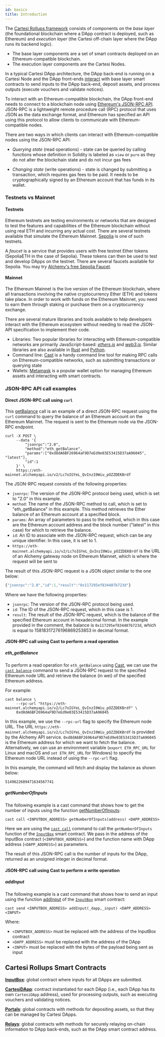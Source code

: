 ```yaml
---
id: basics
title: Introduction
---
```



The [Cartesi Rollups framework](../../overview.md#what-is-a-blockchain-rollup) consists of components on the *base layer* (the foundational blockchain where a DApp contract is deployed, such as Ethereum) and *execution layer* (the Cartesi off-chain layer where the DApp runs its backend logic).

* The base layer components are a set of smart contracts deployed on an Ethereum-compatible blockchain.
* The execution layer components are the Cartesi Nodes.

In a typical Cartesi DApp architecture, the DApp back-end is running on a Cartesi Node and the DApp front-ends [interact](../../overview.md#how-does-a-rollup-work) with base layer smart contracts to send inputs to the DApp back-end, deposit assets, and process outputs (execute vouchers and validate notices).

To interact with an Ethereum-compatible blockchain, the DApp front-end needs to connect to a blockchain node using [Ethereum's JSON-RPC API](https://ethereum.org/en/developers/docs/apis/json-rpc/). JSON-RPC is a lightweight remote procedure call (RPC) protocol that uses JSON as the data exchange format, and Ethereum has specified an API using this protocol to allow clients to communicate with Ethereum-compatible nodes.

There are two ways in which clients can interact with Ethereum-compatible nodes using the JSON-RPC API:

* *Querying state* (read operations) - state can be queried by calling functions whose definition in Solidity is labeled as `view` or `pure` as they do not alter the blockchain state and do not incur gas fees

* *Changing state* (write operations) - state is changed by submitting a transaction, which requires gas fees to be paid. It needs to be cryptographically signed by an Ethereum account that has funds in its wallet.


### Testnets vs Mainnet

#### Testnets

Ethereum testnets are testing environments or networks that are designed to test the features and capabilities of the Ethereum blockchain without using real ETH and incurring any actual cost. There are several testnets available that simulate the Ethereum Mainnet. [Sepolia](https://sepolia.etherscan.io/) is one of such testnets.

A _faucet_ is a service that provides users with free testnet Ether tokens (SepoliaETH in the case of Sepolia). These tokens can then be used to test and develop DApps on the testnet. There are several faucets available for Sepolia. You may try [Alchemy's free Sepolia Faucet](https://sepoliafaucet.com/).

#### Mainnet

The Ethereum Mainnet is the live version of the Ethereum blockchain, where all transactions involving the native cryptocurrency Ether (ETH) and tokens take place. In order to work with funds on the Ethereum Mainnet, you need to earn them through staking or purchase them on a cryptocurrency exchange.

There are several mature libraries and tools available to help developers interact with the Ethereum ecosystem without needing to read the JSON-API specification to implement their code.

* Libraries: Two popular libraries for interacting with Ethereum-compatible networks are primarily JavaScript-based: [*ethers.js*](https://docs.ethers.org/v5/) and [*web3.js*](https://web3js.readthedocs.io/en/v1.8.2/). Similar libraries are also available in [Rust](https://docs.rs/ethers/latest/ethers/) and [Python](https://pypi.org/project/ethers/).
* Command line: [Cast](https://book.getfoundry.sh/cast/) is a handy command line tool for making RPC calls on Ethereum-compatible networks, such as submitting transactions or querying state
* Wallets: [Metamask](https://metamask.io/) is a popular wallet option for managing Ethereum assets and interacting with smart contracts.

### JSON-RPC API call examples

#### Direct JSON-RPC call using `curl`

This [getBalance](https://ethereum.org/en/developers/docs/apis/json-rpc/#eth_getbalance) call is an example of a direct JSON-RPC request using the `curl` command to query the balance of an Ethereum account on the Ethereum Mainnet. The request is sent to the Ethereum node via the JSON-RPC endpoint.


```shell
curl -X POST \
     --data '{
         "jsonrpc":"2.0",
         "method":"eth_getBalance",
         "params":["0xd8dA6BF26964aF9D7eEd9e03E53415D37aA96045", "latest"],
         "id":1
     }' \
     https://eth-mainnet.alchemyapi.io/v2/Lc7oIGYeL_QvInzI0Wiu_pOZZDEKBrdf
```

The JSON-RPC request consists of the following properties:

* `jsonrpc`: The version of the JSON-RPC protocol being used, which is set to "2.0" in this example.
* `method`: The name of the JSON-RPC method to call, which is set to "eth_getBalance" in this example. This method retrieves the Ether balance of an Ethereum account at a specified block.
* `params`: An array of parameters to pass to the method, which in this case are the Ethereum account address and the block number ("latest" in this case) for which to retrieve the balance.
* `id`: An ID to associate with the JSON-RPC request, which can be any unique identifier. In this case, it is set to 1.
* `https://eth-mainnet.alchemyapi.io/v2/Lc7oIGYeL_QvInzI0Wiu_pOZZDEKBrdf` is the URL of an Alchemy gateway node on Ethereum Mainnet, which is where the request will be sent to


The result of this JSON-RPC request is a JSON object similar to the one below:

```js
{"jsonrpc":"2.0","id":1,"result":"0x117295ef834407b723d"}
```
Where we have the following properties:

* `jsonrpc`: The version of the JSON-RPC protocol being used.
* `id`: The ID of the JSON-RPC request, which in this case is 1.
* `result`: The result of the JSON-RPC request, which is the balance of the specified Ethereum account in hexadecimal format. In the example provided in the comment, the balance is `0x117295ef834407b723d`, which is equal to 15818317276196869253853 in decimal format.

#### JSON-RPC call using Cast to perform a read operation

##### eth_getBalance

To perform a read operation for `eth_getBalance` using [Cast](https://book.getfoundry.sh/cast/), we can use the [`cast balance`](https://book.getfoundry.sh/reference/cast/cast-balance) command to send a JSON-RPC request to the specified Ethereum node URL and retrieve the balance (in wei) of the specified Ethereum address.

For example:

```shell
cast balance \
     --rpc-url "https://eth-mainnet.alchemyapi.io/v2/Lc7oIGYeL_QvInzI0Wiu_pOZZDEKBrdf" \
     0xd8dA6BF26964aF9D7eEd9e03E53415D37aA96045
```

In this example, we use the `--rpc-url` flag to specify the Ethereum node URL. The URL `https://eth-mainnet.alchemyapi.io/v2/Lc7oIGYeL_QvInzI0Wiu_pOZZDEKBrdf` is provided by the Alchemy API service. `0xd8dA6BF26964aF9D7eEd9e03E53415D37aA96045` is the Ethereum address for which we want to fetch the balance. Alternatively, we can use an environment variable (`export ETH_RPC_URL` for Linux and macOS and `set ETH_RPC_URL` for Windows) to specify the Ethereum node URL instead of using the `--rpc-url` flag.

In this example, the command will fetch and display the balance as shown below:

```shell
5149622689471634567741
```

##### getNumberOfInputs

The following example is a cast command that shows how to get the number of inputs using the function [getNumberOfInputs](./sol-input.md#addInput):

```shell
cast call <INPUTBOX_ADDRESS> getNumberOfInputs(address) <DAPP_ADDRESS>
```

Here we are using the [`cast call`](https://book.getfoundry.sh/reference/cast/cast-call) command to call the `getNumberOfInputs` function of the [`InputBox`](./sol-input.md) smart contract. We pass in the address of the InputBox contract (`<INPUTBOX_ADDRESS>`) and the function name with DApp address (`<DAPP_ADDRESS>`) as parameters.

The result of this JSON-RPC call is the number of inputs for the DApp, returned as an unsigned integer in decimal format.


#### JSON-RPC call using Cast to perform a write operation

##### addInput

The following example is a cast command that shows how to send an input using the function [addInput](./sol-input.md#addInput) of the [`InputBox`](./sol-input.md) smart contract:

```shell
cast send <INPUTBOX_ADDRESS> addInput(_dapp,_input) <DAPP_ADDRESS> <INPUT>
```

Where:
* `<INPUTBOX_ADDRESS>` must be replaced with the address of the InputBox contract
* `<DAPP_ADDRESS>` must be replaced with the address of the DApp
* `<INPUT>` must be replaced with the bytes of the payload being sent as input



## Cartesi Rollups Smart Contracts

[**InputBox**](./sol-input.md): global contract where inputs for all DApps are submitted.

[**CartesiDApp**](./sol-output.md): contract instantiated for each DApp (i.e., each DApp has its own `CartesiDApp` address), used for processing outputs, such as executing vouchers and validating notices.

[**Portals**](../portals): global contracts with methods for depositing assets, so that they can be managed by Cartesi DApps.

[**Relays**](../relays): global contracts with methods for securely relaying on-chain information to DApp back-ends, such as the DApp smart contract address.
